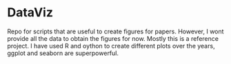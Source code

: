 # DataViz
Repo for scripts that are useful to create figures for papers.
However, I wont provide all the data to obtain the figures for now. Mostly this is a reference project.
I have used R and oython to create different plots over the years, ggplot and seaborn are superpowerful.
